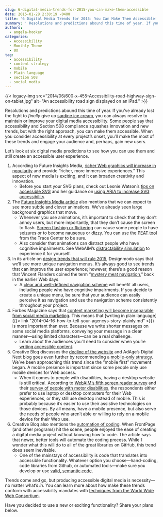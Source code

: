 ```yaml
---
slug: 6-digital-media-trends-for-2015-you-can-make-them-accessible
date: 2015-01-28 2:30:19 -0400
title: '6 Digital Media Trends for 2015: You Can Make Them Accessible!'
summary: ' Resolutions and predictions abound this time of year. If you&rsquo;ve already lost the fight to finally give up sardine ice cream, you can always resolve to maintain or improve your digital media accessibility. Some people say that accessibility and Section 508 compliance squashes'
authors:
  - angela-hooker
categories:
  - Accessibility
  - Monthly Theme
  - UX
tag:
  - accessibility
  - content strategy
  - mobile
  - Plain language
  - section 508
  - social media
---
```


{{< legacy-img src="2014/06/600-x-455-Accessibility-road-highway-sign-on-tablet.jpg" alt="An accessibility road sign displayed on an iPad." >}}

Resolutions and predictions abound this time of year. If you’ve already lost the fight to _finally_ give up [sardine ice cream](http://www.debic.com/en/bakery/blog/sardine-ice-cream), you can always resolve to maintain or improve your digital media accessibility. Some people say that accessibility and Section 508 compliance squashes innovation and new trends, but with the right approach, you can make them accessible. When you consider accessibility at every project’s onset, you’ll make the most of these trends and engage your audience and, perhaps, gain new users.

Let’s look at six digital media predictions to see how you can use them and still create an accessible user experience.

  1. According to Future Insights Media, [richer Web graphics will increase in popularity](http://www.futureinsights.com/home/web-design-trends-in-2015.html) and provide “richer, more immersive experiences.” This aspect of new media is exciting, and it can broaden creativity and innovation. 
      * Before you start your SVG plans, check out Leonie Watson’s [tips on accessible SVG](http://www.sitepoint.com/tips-accessible-svg/) and her guidance on [using ARIA to increase SVG accessibility](http://www.paciellogroup.com/blog/2013/12/using-aria-enhance-svg-accessibility/).
  2. The [Future Insights Media article](http://www.futureinsights.com/home/web-design-trends-in-2015.html) also mentions that we can expect to see more subtle and clever animations. We’ve already seen large background graphics that move. 
      * Whenever you use animations, it’s important to check that they don’t annoy users, but more importantly, that they don’t cause the screen to flash. [Screen flashing or flickering](http://www.w3.org/TR/UNDERSTANDING-WCAG20/seizure-does-not-violate.html) can cause some people to have seizures or to become nauseous or dizzy. You can use the [PEAT tool](http://trace.wisc.edu/peat/) from the Trace Center to be sure.
      * Also consider that animations can distract people who have cognitive impairments. See WebAIM’s [distractability simulation](http://webaim.org/simulations/distractability) to experience it for yourself.
  3. In its article on [design trends that will rule 2015](http://designmodo.com/web-design-trends-2015/), Designmodo says that we’ll see more unique navigation menus. It’s always good to see trends that can improve the user experience; however, there’s a good reason that Vincent Flanders coined the term “[mystery meat navigation](http://www.webpagesthatsuck.com/mysterymeatnavigation.html),” back in the earlier Web days. 
      * A [clear and well-defined navigation scheme](http://www.w3.org/TR/UNDERSTANDING-WCAG20/consistent-behavior-consistent-locations.html) will benefit all users, including people who have cognitive impairments. If you decide to create a unique menu, be sure that your audience can easily perceive it as navigation and use the navigation scheme consistently throughout your project.
  4. Forbes Magazine says that [content marketing will become inseparable from social media marketing](http://www.forbes.com/sites/jaysondemers/2014/12/01/the-top-7-content-marketing-trends-that-will-dominate-2015/). This means that [writing in plain language]({{< link "2014-04-16-how-to-tell-your-agencys-story-plainly.md" >}}) is more important than ever. Because we write shorter messages on some social media platforms, conveying your message in a clear manner—using limited characters—can be a real challenge. 
      * Learn about the audiences you’ll need to consider when you’re [writing accessible content](http://www.slideshare.net/AccessForAll/make-it-plain-accessbility-and-usability-through-plain-language).
  5. Creative Bloq discusses the [decline of the website](http://www.creativebloq.com/web-design/trends-2015-101413303) and AdAge’s Digital Next blog goes even further by recommending a [mobile-only strategy](http://adage.com/article/digitalnext/time-a-mobile-digital-strategy/296727/). We’ve been approaching this trend since the &#8220;mobile first&#8221; movement began. A mobile presence is important since some people only use mobile devices for Web access. 
      * When it comes to people with disabilities, having a desktop website is still critical. According to [WebAIM’s fifth screen reader survey](http://webaim.org/projects/screenreadersurvey5/#mobiledesktopusage) and their [survey of people with motor disabilities](http://webaim.org/projects/motordisabilitysurvey/#mobile), the respondents either prefer to use laptop or desktop computers for their Web experiences, or they still use desktop instead of mobile. This is probably because it’s easier to use their assistive technologies on those devices. By all means, have a mobile presence, but also serve the needs of people who aren’t able or willing to rely on a mobile device for their Web use.
  6. Creative Bloq also mentions the [automation of coding](http://www.creativebloq.com/web-design/trends-2015-101413303). When FrontPage (and other programs) hit the scene, people enjoyed the ease of creating a digital media project without knowing how to code. The article says that newer, better tools will automate the coding process. While I wonder what this will do to all of the great libraries on GitHub, this trend does seem inevitable. 
      * One of the mainstays of accessibility is code that translates into accessible functionality. Whatever option you choose—hand-coding, code libraries from Github, or automated tools—make sure you develop or use [valid, semantic code](http://www.w3.org/TR/WCAG20-TECHS/H75.html).

Trends come and go, but producing accessible digital media is necessity—no matter what’s _in_. You can learn more about how make these trends conform with accessibility mandates with [techniques from the World Wide Web Consortium](http://www.w3.org/TR/WCAG20-TECHS/intro.html).

Have you decided to use a new or exciting functionality? Share your plans below.